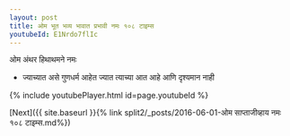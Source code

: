 ```yaml
---
layout: post
title: ओम भूत भव्य भावात प्रभावी नमः १०८ टाइम्स
youtubeId: E1Nrdo7flIc
---
```

 
 
 ओम अंथर हिथाथमने नमः  
 
 -  ज्याच्यात असे गुणधर्म आहेत ज्यात त्याच्या आत आहे आणि दृश्यमान नाही 
 
  
 
  
 
 
 
 
 
 


{% include youtubePlayer.html id=page.youtubeId %}
 
[Next]({{ site.baseurl }}{% link  split2/_posts/2016-06-01-ओम साप्ताजीव्हाय नमः १०८ टाइम्स.md%})
 
